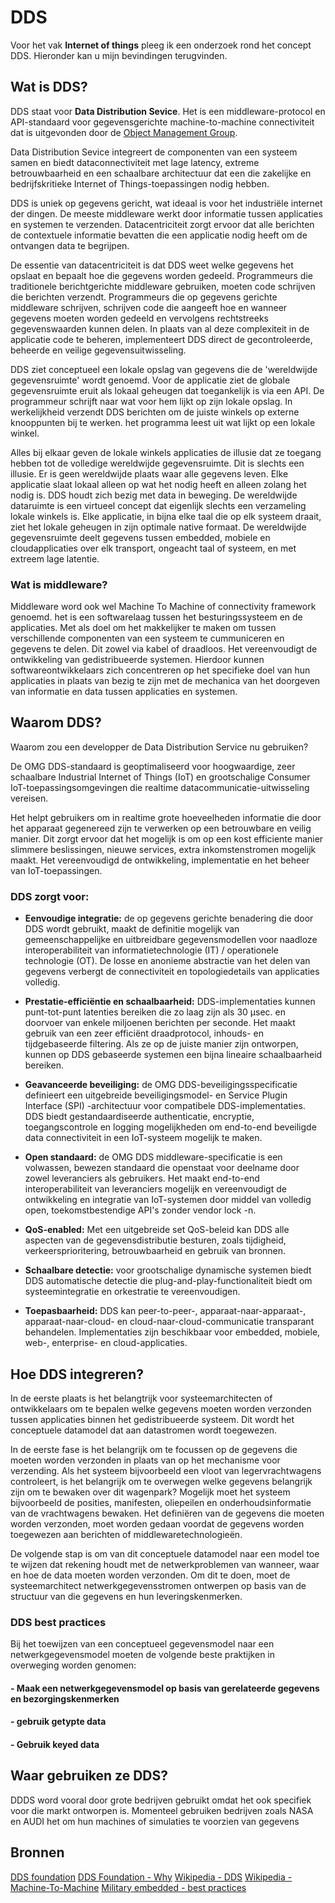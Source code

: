 # DDS

Voor het vak **Internet of things** pleeg ik een onderzoek rond het concept DDS. Hieronder kan u mijn bevindingen terugvinden.

## Wat is DDS?

DDS staat voor **Data Distribution Sevice**. Het is een middleware-protocol en API-standaard voor gegevensgerichte machine-to-machine connectiviteit dat is uitgevonden door de [Object Management Group].

Data Distribution Sevice integreert de componenten van een systeem samen en biedt dataconnectiviteit met lage latency, extreme betrouwbaarheid en een schaalbare architectuur dat een die zakelijke en bedrijfskritieke Internet of Things-toepassingen nodig hebben.

DDS is uniek op gegevens gericht, wat ideaal is voor het industriële internet der dingen. De meeste middleware werkt door informatie tussen applicaties en systemen te verzenden. Datacentriciteit zorgt ervoor dat alle berichten de contextuele informatie bevatten die een applicatie nodig heeft om de ontvangen data te begrijpen.

De essentie van datacentriciteit is dat DDS weet welke gegevens het opslaat en bepaalt hoe die gegevens worden gedeeld. Programmeurs die traditionele berichtgerichte middleware gebruiken, moeten code schrijven die berichten verzendt. Programmeurs die op gegevens gerichte middleware schrijven, schrijven code die aangeeft hoe en wanneer gegevens moeten worden gedeeld en vervolgens rechtstreeks gegevenswaarden kunnen delen. In plaats van al deze complexiteit in de applicatie code te beheren, implementeert DDS direct de gecontroleerde, beheerde en veilige gegevensuitwisseling.

DDS ziet conceptueel een lokale opslag van gegevens die de 'wereldwijde gegevensruimte' wordt genoemd. Voor de applicatie ziet de globale gegevensruimte eruit als lokaal geheugen dat toegankelijk is via een API. De programmeur schrijft naar wat voor hem lijkt op zijn lokale opslag. In werkelijkheid verzendt DDS berichten om de juiste winkels op externe knooppunten bij te werken. het programma leest uit wat lijkt op een lokale winkel.

Alles bij elkaar geven de lokale winkels applicaties de illusie dat ze toegang hebben tot de volledige wereldwijde gegevensruimte. Dit is slechts een illusie. Er is geen wereldwijde plaats waar alle gegevens leven. Elke applicatie slaat lokaal alleen op wat het nodig heeft en alleen zolang het nodig is. DDS houdt zich bezig met data in beweging. De wereldwijde dataruimte is een virtueel concept dat eigenlijk slechts een verzameling lokale winkels is. Elke applicatie, in bijna elke taal die op elk systeem draait, ziet het lokale geheugen in zijn optimale native formaat. De wereldwijde gegevensruimte deelt gegevens tussen embedded, mobiele en cloudapplicaties over elk transport, ongeacht taal of systeem, en met extreem lage latentie.

### Wat is middleware?

Middleware word ook wel Machine To Machine of connectivity framework genoemd. het is een softwarelaag tussen het besturingssysteem en de applicaties. Met als doel om het makkelijker te maken om tussen verschillende componenten van een systeem te cummuniceren en gegevens te delen. Dit zowel via kabel of draadloos. Het vereenvoudigt de ontwikkeling van gedistribueerde systemen. Hierdoor kunnen softwareontwikkelaars zich concentreren op het specifieke doel van hun applicaties in plaats van bezig te zijn met de mechanica van het doorgeven van informatie en data tussen applicaties en systemen.

## Waarom DDS?

Waarom zou een developper de Data Distribution Service nu gebruiken?

De OMG DDS-standaard is geoptimaliseerd voor hoogwaardige, zeer schaalbare Industrial Internet of Things (IoT) en grootschalige Consumer IoT-toepassingsomgevingen die realtime datacommunicatie-uitwisseling vereisen.

Het helpt gebruikers om in realtime grote hoeveelheden informatie die door het apparaat gegenereed zijn te verwerken op een betrouwbare en veilig manier. Dit zorgt ervoor dat het mogelijk is om op een kost efficiente manier slimmere beslissingen, nieuwe services, extra inkomstenstromen mogelijk maakt. Het vereenvoudigd de ontwikkeling, implementatie en het beheer van IoT-toepassingen.

### DDS zorgt voor:

- **Eenvoudige integratie:** de op gegevens gerichte benadering die door DDS wordt gebruikt, maakt de definitie mogelijk van gemeenschappelijke en uitbreidbare gegevensmodellen voor naadloze interoperabiliteit van informatietechnologie (IT) / operationele technologie (OT). De losse en anonieme abstractie van het delen van gegevens verbergt de connectiviteit en topologiedetails van applicaties volledig.

- **Prestatie-efficiëntie en schaalbaarheid:** DDS-implementaties kunnen punt-tot-punt latenties bereiken die zo laag zijn als 30 µsec. en doorvoer van enkele miljoenen berichten per seconde. Het maakt gebruik van een zeer efficiënt draadprotocol, inhouds- en tijdgebaseerde filtering. Als ze op de juiste manier zijn ontworpen, kunnen op DDS gebaseerde systemen een bijna lineaire schaalbaarheid bereiken.

- **Geavanceerde beveiliging:** de OMG DDS-beveiligingsspecificatie definieert een uitgebreide beveiligingsmodel- en Service Plugin Interface (SPI) -architectuur voor compatibele DDS-implementaties. DDS biedt gestandaardiseerde authenticatie, encryptie, toegangscontrole en logging mogelijkheden om end-to-end beveiligde data connectiviteit in een IoT-systeem mogelijk te maken.

- **Open standaard:** de OMG DDS middleware-specificatie is een volwassen, bewezen standaard die openstaat voor deelname door zowel leveranciers als gebruikers. Het maakt end-to-end interoperabiliteit van leveranciers mogelijk en vereenvoudigt de ontwikkeling en integratie van IoT-systemen door middel van volledig open, toekomstbestendige API's zonder vendor lock -n.

- **QoS-enabled:** Met een uitgebreide set QoS-beleid kan DDS alle aspecten van de gegevensdistributie besturen, zoals tijdigheid, verkeersprioritering, betrouwbaarheid en gebruik van bronnen.

- **Schaalbare detectie:** voor grootschalige dynamische systemen biedt DDS automatische detectie die plug-and-play-functionaliteit biedt om systeemintegratie en orkestratie te vereenvoudigen.

- **Toepasbaarheid:** DDS kan peer-to-peer-, apparaat-naar-apparaat-, apparaat-naar-cloud- en cloud-naar-cloud-communicatie transparant behandelen. Implementaties zijn beschikbaar voor embedded, mobiele, web-, enterprise- en cloud-applicaties.

## Hoe DDS integreren?

In de eerste plaats is het belangtrijk voor systeemarchitecten of ontwikkelaars om te bepalen welke gegevens moeten worden verzonden tussen applicaties binnen het gedistribueerde systeem. Dit wordt het conceptuele datamodel dat aan datastromen wordt toegewezen.

In de eerste fase is het belangrijk om te focussen op de gegevens die moeten worden verzonden in plaats van op het mechanisme voor verzending. Als het systeem bijvoorbeeld een vloot van legervrachtwagens controleert, is het belangrijk om te overwegen welke gegevens belangrijk zijn om te bewaken over dit wagenpark? Mogelijk moet het systeem bijvoorbeeld de posities, manifesten, oliepeilen en onderhoudsinformatie van de vrachtwagens bewaken. Het definiëren van de gegevens die moeten worden verzonden, moet worden gedaan voordat de gegevens worden toegewezen aan berichten of middlewaretechnologieën.

De volgende stap is om van dit conceptuele datamodel naar een model toe te wijzen dat rekening houdt met de netwerkproblemen van wanneer, waar en hoe de data moeten worden verzonden. Om dit te doen, moet de systeemarchitect netwerkgegevensstromen ontwerpen op basis van de structuur van die gegevens en hun leveringskenmerken.

### DDS best practices

Bij het toewijzen van een conceptueel gegevensmodel naar een netwerkgegevensmodel moeten de volgende beste praktijken in overweging worden genomen:

#### - Maak een netwerkgegevensmodel op basis van gerelateerde gegevens en bezorgingskenmerken

#### - gebruik getypte data

#### - Gebruik keyed data

## Waar gebruiken ze DDS?

DDDS word vooral door grote bedrijven gebruikt omdat het ook specifiek voor die markt ontworpen is. Momenteel gebruiken bedrijven zoals NASA en AUDI het om hun machines of simulaties te voorzien van gegevens

## Bronnen

[DDS foundation](https://www.dds-foundation.org/what-is-dds-3/)
[DDS Foundation - Why](https://www.dds-foundation.org/why-choose-dds/)
[Wikipedia - DDS](https://en.wikipedia.org/wiki/Data_Distribution_Service)
[Wikipedia - Machine-To-Machine](https://en.wikipedia.org/wiki/Machine_to_machine)
[Military embedded - best practices](http://mil-embedded.com/articles/data-centric-real-world-distributed-systems/)

[Object Management Group]: <https://www.omg.org/index.htm>

